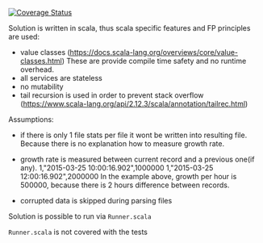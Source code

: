 [![Coverage Status](https://coveralls.io/repos/github/teazaid/growth-rate/badge.svg?branch=master)](https://coveralls.io/github/teazaid/growth-rate?branch=master)

Solution is written in scala, thus scala specific features and FP principles are used: 
 - value classes (https://docs.scala-lang.org/overviews/core/value-classes.html)
 These are provide compile time safety and no runtime overhead.
 - all services are stateless
 - no mutability
 - tail recursion is used in order to prevent stack overflow (https://www.scala-lang.org/api/2.12.3/scala/annotation/tailrec.html)
 
 
 Assumptions:
 - if there is only 1 file stats per file it wont be written into resulting file.
 Because there is no explanation how to measure growth rate.
 - growth rate is measured between current record and a previous one(if any).
 1,"2015-03-25 10:00:16.902",1000000
 1,"2015-03-25 12:00:16.902",2000000
 In the example above, growth per hour is 500000, because there is 2 hours difference between records.
 
 - corrupted data is skipped during parsing files
 
 Solution is possible to run via `Runner.scala`
 
 `Runner.scala` is not covered with the tests 
 
